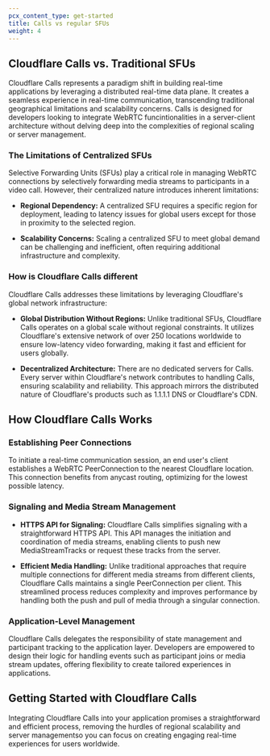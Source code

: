 ```yaml
---
pcx_content_type: get-started
title: Calls vs regular SFUs
weight: 4
---
```


## Cloudflare Calls vs. Traditional SFUs

Cloudflare Calls represents a paradigm shift in building real-time applications by leveraging a distributed real-time data plane. It creates a seamless experience in real-time communication, transcending traditional geographical limitations and scalability concerns. Calls is designed for developers looking to integrate WebRTC funcintionalities in a server-client architecture without delving deep into the complexities of regional scaling or server management.

### The Limitations of Centralized SFUs

Selective Forwarding Units (SFUs) play a critical role in managing WebRTC connections by selectively forwarding media streams to participants in a video call. However, their centralized nature introduces inherent limitations:

- **Regional Dependency:** A centralized SFU requires a specific region for deployment, leading to latency issues for global users except for those in proximity to the selected region.

- **Scalability Concerns:** Scaling a centralized SFU to meet global demand can be challenging and inefficient, often requiring additional infrastructure and complexity.

### How is Cloudflare Calls different

Cloudflare Calls addresses these limitations by leveraging Cloudflare's global network infrastructure:

- **Global Distribution Without Regions:** Unlike traditional SFUs, Cloudflare Calls operates on a global scale without regional constraints. It utilizes Cloudflare's extensive network of over 250 locations worldwide to ensure low-latency video forwarding, making it fast and efficient for users globally.

- **Decentralized Architecture:** There are no dedicated servers for Calls. Every server within Cloudflare's network contributes to handling Calls, ensuring scalability and reliability. This approach mirrors the distributed nature of Cloudflare's products such as 1.1.1.1 DNS or Cloudflare's CDN.

## How Cloudflare Calls Works

### Establishing Peer Connections

To initiate a real-time communication session, an end user's client establishes a WebRTC PeerConnection to the nearest Cloudflare location. This connection benefits from anycast routing, optimizing for the lowest possible latency.

### Signaling and Media Stream Management

- **HTTPS API for Signaling:** Cloudflare Calls simplifies signaling with a straightforward HTTPS API. This API manages the initiation and coordination of media streams, enabling clients to push new MediaStreamTracks or request these tracks from the server.

- **Efficient Media Handling:** Unlike traditional approaches that require multiple connections for different media streams from different clients, Cloudflare Calls maintains a single PeerConnection per client. This streamlined process reduces complexity and improves performance by handling both the push and pull of media through a singular connection.

### Application-Level Management

Cloudflare Calls delegates the responsibility of state management and participant tracking to the application layer. Developers are empowered to design their logic for handling events such as participant joins or media stream updates, offering flexibility to create tailored experiences in applications.

## Getting Started with Cloudflare Calls

Integrating Cloudflare Calls into your application promises a straightforward and efficient process, removing the hurdles of regional scalability and server managementso you can focus on creating engaging real-time experiences for users worldwide.
